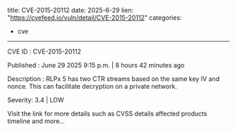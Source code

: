  
title: CVE-2015-20112
date: 2025-6-29
lien: "https://cvefeed.io/vuln/detail/CVE-2015-20112"
categories:
  - cve
---

CVE ID : CVE-2015-20112

Published :  June 29
2025
9:15 p.m. | 8 hours
42 minutes ago

Description : RLPx 5 has two CTR streams based on the same key
IV
and nonce. This can facilitate decryption on a private network.

Severity: 3.4 | LOW

Visit the link for more details
such as CVSS details
affected products
timeline
and more...

